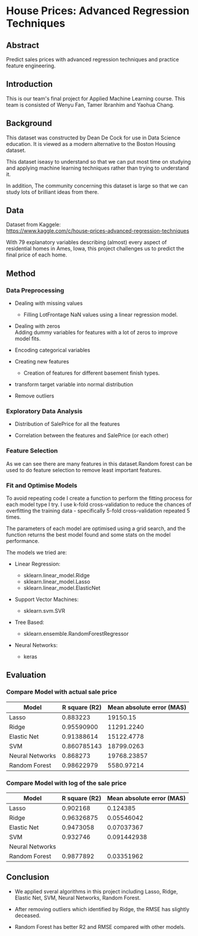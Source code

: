 # House Prices: Advanced Regression Techniques

## Abstract
Predict sales prices with advanced regression techniques and practice feature engineering.

## Introduction
This is our team's final project for Applied Machine Learning course. This team is consisted of Wenyu Fan, Tamer Ibranhim and Yaohua Chang. 

## Background
This dataset was constructed by Dean De Cock for use in Data Science education. It is viewed as a modern alternative to the Boston Housing dataset.

This dataset iseasy to understand so that we can put most time on studying and applying machine learning techniques rather than trying to understand it.

In addition, The community concerning this dataset is large so that we can study lots of brilliant ideas from there.

## Data
Dataset from Kaggele:  
https://www.kaggle.com/c/house-prices-advanced-regression-techniques

With 79 explanatory variables describing (almost) every aspect of residential homes in Ames, Iowa, this project challenges us to predict the final price of each home.

## Method
### Data Preprocessing
* Dealing with missing values
    * Filling LotFrontage NaN values using a linear regression model. 

* Dealing with zeros  
    Adding dummy variables for features with a lot of zeros to improve model fits.

* Encoding categorical variables

* Creating new features
    * Creation of features for different basement finish types.

* transform target variable into normal distribution

* Remove outliers

### Exploratory Data Analysis
* Distribution of SalePrice for all the features

* Correlation between the features and SalePrice (or each other)

### Feature Selection
As we can see there are many features in this dataset.Random forest can be used to do feature selection to remove least important features. 

### Fit and Optimise Models
To avoid repeating code I create a function to perform the fitting process for each model type I try. I use k-fold cross-validation to reduce the chances of overfitting the training data - specifically 5-fold cross-validation repeated 5 times. 

The parameters of each model are optimised using a grid search, and the function returns the best model found and some stats on the model performance.

The models we tried are:
* Linear Regression:
    * sklearn.linear_model.Ridge
    * sklearn.linear_model.Lasso
    * sklearn.linear_model.ElasticNet

* Support Vector Machines:
    * sklearn.svm.SVR

* Tree Based:
    * sklearn.ensemble.RandomForestRegressor

* Neural Networks:
    * keras


## Evaluation
### Compare Model with actual sale price
|  Model | R square (R2) | Mean absolute error (MAS)
| ----------- | ----------- | ----------- |
| Lasso | 0.883223 | 19150.15 |
| Ridge | 0.95590900 | 11291.2240 |
| Elastic Net | 0.91388614 | 15122.4778 |
| SVM |0.860785143 | 18799.0263
| Neural Networks | 0.868273 | 19768.23857
| Random Forest | 0.98622979 | 5580.97214 |

### Compare Model with  log of the sale price
|  Model | R square (R2) | Mean absolute error (MAS)
| ----------- | ----------- | ----------- |
| Lasso | 0.902168 | 0.124385 |
| Ridge  | 0.96326875 | 0.05546042 |
| Elastic Net | 0.9473058 | 0.07037367 |
| SVM | 0.932746 | 0.091442938 | 
| Neural Networks |   |  
| Random Forest | 0.9877892 | 0.03351962 |


## Conclusion
* We applied sveral algorithms in this project including Lasso, Ridge, Elastic Net, SVM, Neural Networks, Random Forest.

* After removing outliers which identified by Ridge, the RMSE has slightly deceased.

* Random Forest has better R2 and RMSE compared with other models.
